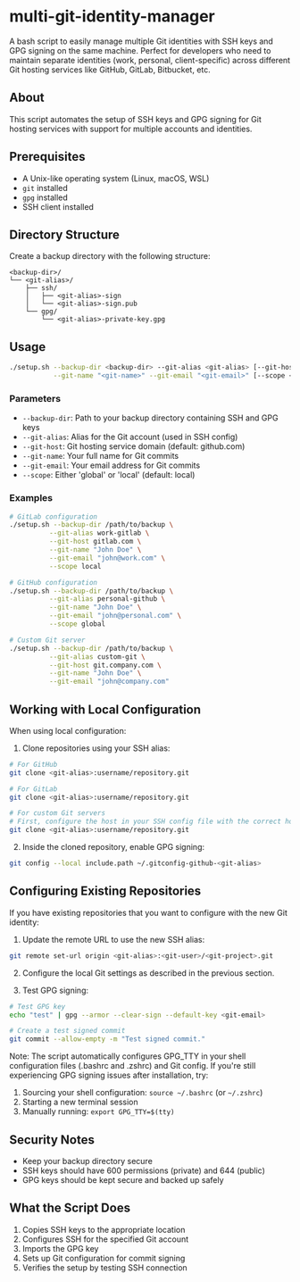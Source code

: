 # multi-git-identity-manager

A bash script to easily manage multiple Git identities with SSH keys and GPG signing on the same machine. Perfect for developers who need to maintain separate identities (work, personal, client-specific) across different Git hosting services like GitHub, GitLab, Bitbucket, etc.

## About

This script automates the setup of SSH keys and GPG signing for Git hosting services with support for multiple accounts and identities.

## Prerequisites

- A Unix-like operating system (Linux, macOS, WSL)
- `git` installed
- `gpg` installed
- SSH client installed

## Directory Structure

Create a backup directory with the following structure:
```
<backup-dir>/
└── <git-alias>/
    ├── ssh/
    │   ├── <git-alias>-sign
    │   └── <git-alias>-sign.pub
    └── gpg/
        └── <git-alias>-private-key.gpg
```

## Usage

```bash
./setup.sh --backup-dir <backup-dir> --git-alias <git-alias> [--git-host <git-host>] \
           --git-name "<git-name>" --git-email "<git-email>" [--scope <scope>]
```

### Parameters

* `--backup-dir`: Path to your backup directory containing SSH and GPG keys
* `--git-alias`: Alias for the Git account (used in SSH config)
* `--git-host`: Git hosting service domain (default: github.com)
* `--git-name`: Your full name for Git commits
* `--git-email`: Your email address for Git commits
* `--scope`: Either 'global' or 'local' (default: local)

### Examples

```bash
# GitLab configuration
./setup.sh --backup-dir /path/to/backup \
          --git-alias work-gitlab \
          --git-host gitlab.com \
          --git-name "John Doe" \
          --git-email "john@work.com" \
          --scope local

# GitHub configuration
./setup.sh --backup-dir /path/to/backup \
          --git-alias personal-github \
          --git-name "John Doe" \
          --git-email "john@personal.com" \
          --scope global

# Custom Git server
./setup.sh --backup-dir /path/to/backup \
          --git-alias custom-git \
          --git-host git.company.com \
          --git-name "John Doe" \
          --git-email "john@company.com"
```

## Working with Local Configuration

When using local configuration:

1. Clone repositories using your SSH alias:
```bash
# For GitHub
git clone <git-alias>:username/repository.git

# For GitLab
git clone <git-alias>:username/repository.git

# For custom Git servers
# First, configure the host in your SSH config file with the correct hostname
git clone <git-alias>:username/repository.git
```

2. Inside the cloned repository, enable GPG signing:
```bash
git config --local include.path ~/.gitconfig-github-<git-alias>
```

## Configuring Existing Repositories

If you have existing repositories that you want to configure with the new Git identity:

1. Update the remote URL to use the new SSH alias:
```bash
git remote set-url origin <git-alias>:<git-user>/<git-project>.git
```

2. Configure the local Git settings as described in the previous section.

3. Test GPG signing:
```bash
# Test GPG key
echo "test" | gpg --armor --clear-sign --default-key <git-email>

# Create a test signed commit
git commit --allow-empty -m "Test signed commit."
```

Note: The script automatically configures GPG_TTY in your shell configuration files (.bashrc and .zshrc) and Git config. If you're still experiencing GPG signing issues after installation, try:
1. Sourcing your shell configuration: `source ~/.bashrc` (or `~/.zshrc`)
2. Starting a new terminal session
3. Manually running: `export GPG_TTY=$(tty)`

## Security Notes

- Keep your backup directory secure
- SSH keys should have 600 permissions (private) and 644 (public)
- GPG keys should be kept secure and backed up safely

## What the Script Does

1. Copies SSH keys to the appropriate location
2. Configures SSH for the specified Git account
3. Imports the GPG key
4. Sets up Git configuration for commit signing
5. Verifies the setup by testing SSH connection

